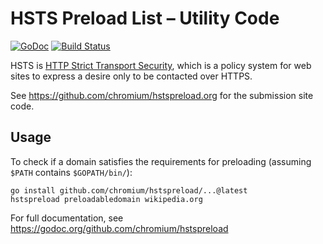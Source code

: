 # HSTS Preload List – Utility Code

[![GoDoc](https://godoc.org/github.com/chromium/hstspreload?status.svg)](https://godoc.org/github.com/chromium/hstspreload)
[![Build Status](https://travis-ci.org/chromium/hstspreload.svg?branch=master)](https://travis-ci.org/chromium/hstspreload)

HSTS is [HTTP Strict Transport Security](https://en.wikipedia.org/wiki/HTTP_Strict_Transport_Security), which is a policy system for web sites to express a desire only to be contacted over HTTPS.

See <https://github.com/chromium/hstspreload.org> for the submission site code.

## Usage

To check if a domain satisfies the requirements for preloading (assuming `$PATH` contains `$GOPATH/bin/`):

    go install github.com/chromium/hstspreload/...@latest
    hstspreload preloadabledomain wikipedia.org

For full documentation, see <https://godoc.org/github.com/chromium/hstspreload>
